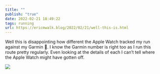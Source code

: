 ```yaml
---
title: ""
publish: "true"
date: 2022-02-21 18:49:22
tags: running
url: https://ericmwalk.blog/2022/02/21/well-this-is.html
---
```


Well this is disappointing how different the Apple Watch tracked my run against my Garmin 🤔. I know the Garmin number is right too as I run this route pretty regularly. Even looking at the details of each I can’t tell where the Apple Watch might have gotten off.

![](https://ericmwalk.blog/uploads/2022/6dea133211.jpg)